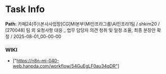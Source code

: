 # Task Info

**Path:** 카페24(주)\본사사업장\[CG]MI본부\MI인프라그룹\AI인프라1팀 / shkim20 / [270048] 팀 외 요청사항 대응 _ 업무 담당자 의견 청취 및 일정 조율, 최종 분장안 확정 / 2025-08-01_00-00-00

### WIKI
- ["https://n8n-mi-040-web.hanpda.com/workflow/54GuEgLF0au34qDR"]

